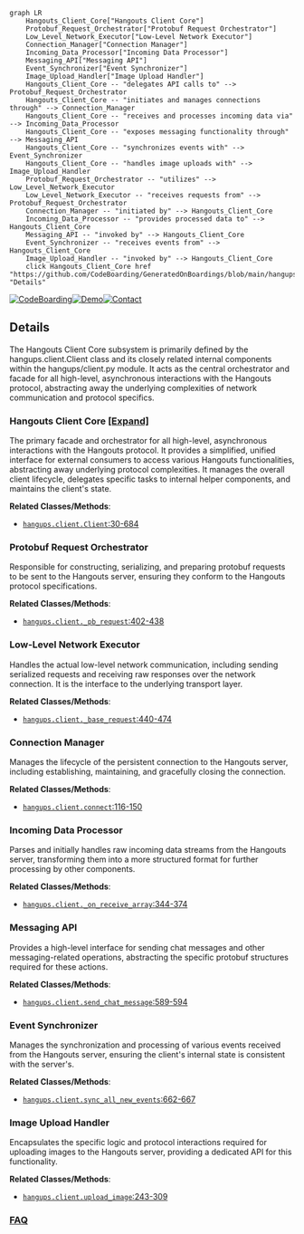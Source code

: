 ```mermaid
graph LR
    Hangouts_Client_Core["Hangouts Client Core"]
    Protobuf_Request_Orchestrator["Protobuf Request Orchestrator"]
    Low_Level_Network_Executor["Low-Level Network Executor"]
    Connection_Manager["Connection Manager"]
    Incoming_Data_Processor["Incoming Data Processor"]
    Messaging_API["Messaging API"]
    Event_Synchronizer["Event Synchronizer"]
    Image_Upload_Handler["Image Upload Handler"]
    Hangouts_Client_Core -- "delegates API calls to" --> Protobuf_Request_Orchestrator
    Hangouts_Client_Core -- "initiates and manages connections through" --> Connection_Manager
    Hangouts_Client_Core -- "receives and processes incoming data via" --> Incoming_Data_Processor
    Hangouts_Client_Core -- "exposes messaging functionality through" --> Messaging_API
    Hangouts_Client_Core -- "synchronizes events with" --> Event_Synchronizer
    Hangouts_Client_Core -- "handles image uploads with" --> Image_Upload_Handler
    Protobuf_Request_Orchestrator -- "utilizes" --> Low_Level_Network_Executor
    Low_Level_Network_Executor -- "receives requests from" --> Protobuf_Request_Orchestrator
    Connection_Manager -- "initiated by" --> Hangouts_Client_Core
    Incoming_Data_Processor -- "provides processed data to" --> Hangouts_Client_Core
    Messaging_API -- "invoked by" --> Hangouts_Client_Core
    Event_Synchronizer -- "receives events from" --> Hangouts_Client_Core
    Image_Upload_Handler -- "invoked by" --> Hangouts_Client_Core
    click Hangouts_Client_Core href "https://github.com/CodeBoarding/GeneratedOnBoardings/blob/main/hangups/Hangouts_Client_Core.md" "Details"
```

[![CodeBoarding](https://img.shields.io/badge/Generated%20by-CodeBoarding-9cf?style=flat-square)](https://github.com/CodeBoarding/GeneratedOnBoardings)[![Demo](https://img.shields.io/badge/Try%20our-Demo-blue?style=flat-square)](https://www.codeboarding.org/demo)[![Contact](https://img.shields.io/badge/Contact%20us%20-%20contact@codeboarding.org-lightgrey?style=flat-square)](mailto:contact@codeboarding.org)

## Details

The Hangouts Client Core subsystem is primarily defined by the hangups.client.Client class and its closely related internal components within the hangups/client.py module. It acts as the central orchestrator and facade for all high-level, asynchronous interactions with the Hangouts protocol, abstracting away the underlying complexities of network communication and protocol specifics.

### Hangouts Client Core [[Expand]](./Hangouts_Client_Core.md)
The primary facade and orchestrator for all high-level, asynchronous interactions with the Hangouts protocol. It provides a simplified, unified interface for external consumers to access various Hangouts functionalities, abstracting away underlying protocol complexities. It manages the overall client lifecycle, delegates specific tasks to internal helper components, and maintains the client's state.


**Related Classes/Methods**:

- <a href="https://github.com/tdryer/hangups/blob/master/hangups/client.py#L30-L684" target="_blank" rel="noopener noreferrer">`hangups.client.Client`:30-684</a>


### Protobuf Request Orchestrator
Responsible for constructing, serializing, and preparing protobuf requests to be sent to the Hangouts server, ensuring they conform to the Hangouts protocol specifications.


**Related Classes/Methods**:

- <a href="https://github.com/tdryer/hangups/blob/master/hangups/client.py#L402-L438" target="_blank" rel="noopener noreferrer">`hangups.client._pb_request`:402-438</a>


### Low-Level Network Executor
Handles the actual low-level network communication, including sending serialized requests and receiving raw responses over the network connection. It is the interface to the underlying transport layer.


**Related Classes/Methods**:

- <a href="https://github.com/tdryer/hangups/blob/master/hangups/client.py#L440-L474" target="_blank" rel="noopener noreferrer">`hangups.client._base_request`:440-474</a>


### Connection Manager
Manages the lifecycle of the persistent connection to the Hangouts server, including establishing, maintaining, and gracefully closing the connection.


**Related Classes/Methods**:

- <a href="https://github.com/tdryer/hangups/blob/master/hangups/client.py#L116-L150" target="_blank" rel="noopener noreferrer">`hangups.client.connect`:116-150</a>


### Incoming Data Processor
Parses and initially handles raw incoming data streams from the Hangouts server, transforming them into a more structured format for further processing by other components.


**Related Classes/Methods**:

- <a href="https://github.com/tdryer/hangups/blob/master/hangups/client.py#L344-L374" target="_blank" rel="noopener noreferrer">`hangups.client._on_receive_array`:344-374</a>


### Messaging API
Provides a high-level interface for sending chat messages and other messaging-related operations, abstracting the specific protobuf structures required for these actions.


**Related Classes/Methods**:

- <a href="https://github.com/tdryer/hangups/blob/master/hangups/client.py#L589-L594" target="_blank" rel="noopener noreferrer">`hangups.client.send_chat_message`:589-594</a>


### Event Synchronizer
Manages the synchronization and processing of various events received from the Hangouts server, ensuring the client's internal state is consistent with the server's.


**Related Classes/Methods**:

- <a href="https://github.com/tdryer/hangups/blob/master/hangups/client.py#L662-L667" target="_blank" rel="noopener noreferrer">`hangups.client.sync_all_new_events`:662-667</a>


### Image Upload Handler
Encapsulates the specific logic and protocol interactions required for uploading images to the Hangouts server, providing a dedicated API for this functionality.


**Related Classes/Methods**:

- <a href="https://github.com/tdryer/hangups/blob/master/hangups/client.py#L243-L309" target="_blank" rel="noopener noreferrer">`hangups.client.upload_image`:243-309</a>




### [FAQ](https://github.com/CodeBoarding/GeneratedOnBoardings/tree/main?tab=readme-ov-file#faq)